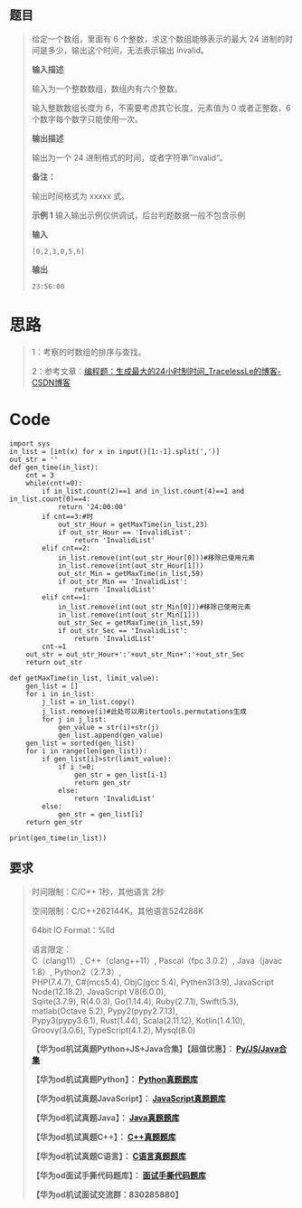 ## 题目

> 给定一个数组，里面有 6 个整数，求这个数组能够表示的最大 24 进制的时间是多少，输出这个时间，无法表示输出 invalid。
>
> **输入描述**
>
> 输入为一个整数数组，数组内有六个整数。
>
> 输入整数数组长度为 6，不需要考虑其它长度，元素值为 0 或者正整数，6 个数字每个数字只能使用一次。
>
> **输出描述**
>
> 输出为一个 24 进制格式的时间，或者字符串”invalid“。
>
> **备注：**
>
> 输出时间格式为 xxxxx 式。
>
> **示例 1** 输入输出示例仅供调试，后台判题数据一般不包含示例
>
> **输入**
>
> `[0,2,3,0,5,6]`
>
> **输出**
>
> `23:56:00`

# 思路

> 1：考察的时数组的排序与查找。
>
> 2：参考文章：[编程题：生成最大的24小时制时间_TracelessLe的博客-
> CSDN博客](https://blog.csdn.net/TracelessLe/article/details/105421316
> "编程题：生成最大的24小时制时间_TracelessLe的博客-CSDN博客")

# Code

    
    
    import sys
    in_list = [int(x) for x in input()[1:-1].split(',')]
    out_str = ''
    def gen_time(in_list):
        cnt = 3
        while(cnt!=0):
            if in_list.count(2)==1 and in_list.count(4)==1 and in_list.count(0)==4:
                return '24:00:00' 
            if cnt==3:#时
                out_str_Hour = getMaxTime(in_list,23)
                if out_str_Hour == 'InvalidList':
                    return 'InvalidList'
            elif cnt==2:
                in_list.remove(int(out_str_Hour[0]))#移除已使用元素
                in_list.remove(int(out_str_Hour[1]))
                out_str_Min = getMaxTime(in_list,59)
                if out_str_Min == 'InvalidList':
                    return 'InvalidList'
            elif cnt==1:
                in_list.remove(int(out_str_Min[0]))#移除已使用元素
                in_list.remove(int(out_str_Min[1]))
                out_str_Sec = getMaxTime(in_list,59)
                if out_str_Sec == 'InvalidList':
                    return 'InvalidList'
            cnt-=1
        out_str = out_str_Hour+':'+out_str_Min+':'+out_str_Sec
        return out_str
    
    def getMaxTime(in_list, limit_value):
        gen_list = []
        for i in in_list:
            j_list = in_list.copy()
            j_list.remove(i)#此处可以用itertools.permutations生成
            for j in j_list:
                gen_value = str(i)+str(j)
                gen_list.append(gen_value)
        gen_list = sorted(gen_list)
        for i in range(len(gen_list)):
            if gen_list[i]>str(limit_value):
                if i !=0:
                    gen_str = gen_list[i-1]
                    return gen_str
                else:
                    return 'InvalidList'
            else:
                gen_str = gen_list[i]
        return gen_str
    
    print(gen_time(in_list))
    

## 要求

> 时间限制：C/C++ 1秒，其他语言 2秒
>
> 空间限制：C/C++262144K，其他语言524288K
>
> 64bit IO Format：%lld
>
> 语言限定：  
>  C（clang11）, C++（clang++11）, Pascal（fpc 3.0.2）, Java（javac 1.8）,
> Python2（2.7.3）,  
>  PHP(7.4.7), C#(mcs5.4), ObjC(gcc 5.4), Pythen3(3.9), JavaScript
> Node(12.18.2), JavaScript V8(6.0.0),  
>  Sqlite(3.7.9), R(4.0.3), Go(1.14.4), Ruby(2.7.1), Swift(5.3), matlab(Octave
> 5.2), Pypy2(pypy2.7.13),  
>  Pypy3(pypy3.6.1), Rust(1.44), Scala(2.11.12), Kotlin(1.4.10),
> Groovy(3.0.6), TypeScript(4.1.2), Mysql(8.0)
>
> **【华为od机试真题Python+JS+Java合集】【超值优惠】：
> **[Py/JS/Java合集](https://blog.csdn.net/misayaaaaa/category_12258991.html
> "Py/JS/Java合集")****
>
> **【华为od机试真题Python】：
> **[Python真题题库](https://blog.csdn.net/misayaaaaa/category_12111005.html
> "Python真题题库")****
>
> **【华为od机试真题JavaScript】：
> **[JavaScript真题题库](https://blog.csdn.net/misayaaaaa/category_12199270.html
> "JavaScript真题题库")****
>
> **【华为od机试真题Java】：
> **[Java真题题库](https://blog.csdn.net/misayaaaaa/category_12111006.html
> "Java真题题库")****
>
> **【华为od机试真题C++】：
> **[C++真题题库](https://blog.csdn.net/misayaaaaa/category_12036814.html
> "C++真题题库")****
>
> **【华为od机试真题C语言】：
> **[C语言真题题库](https://blog.csdn.net/misayaaaaa/category_12217917.html
> "C语言真题题库")****
>
> **【华为od面试手撕代码题库】：
> **[面试手撕代码题库](https://renjie.blog.csdn.net/article/details/130419388
> "面试手撕代码题库")****
>
> **【华为od机试面试交流群：830285880】**


